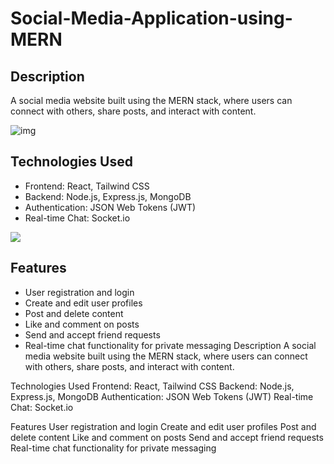 # Social-Media-Application-using-MERN
## Description
A social media website built using the MERN stack, where users can connect with others, share posts, and interact with content.

![img](https://res.cloudinary.com/dvjzuiyp1/image/upload/v1690353293/Annotation_2023-07-26_120422_q0wskv.png)

## Technologies Used

- Frontend: React, Tailwind CSS
- Backend: Node.js, Express.js, MongoDB
- Authentication: JSON Web Tokens (JWT)
- Real-time Chat: Socket.io
  
![](https://skillicons.dev/icons?i=react,tailwind,javascript,nodejs,expressjs,mongodb,socketio)

## Features

- User registration and login
- Create and edit user profiles
- Post and delete content
- Like and comment on posts
- Send and accept friend requests
- Real-time chat functionality for private messaging
Description
A social media website built using the MERN stack, where users can connect with others, share posts, and interact with content.

Technologies Used
Frontend: React, Tailwind CSS
Backend: Node.js, Express.js, MongoDB
Authentication: JSON Web Tokens (JWT)
Real-time Chat: Socket.io

Features
User registration and login
Create and edit user profiles
Post and delete content
Like and comment on posts
Send and accept friend requests
Real-time chat functionality for private messaging
